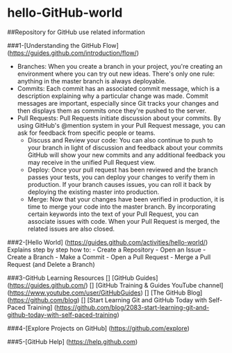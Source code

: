 # hello-GitHub-world
##Repository for GitHub use related information

###1-[Understanding the GitHub Flow] (https://guides.github.com/introduction/flow/)
  * Branches:
    When you create a branch in your project, you're creating an environment where you can try out new ideas.
    There's only one rule: anything in the master branch is always deployable.
  * Commits:
    Each commit has an associated commit message, which is a description explaining why a particular change was
    made.
    Commit messages are important, especially since Git tracks your changes and then displays them as commits once        they're pushed to the server.
  * Pull Requests:
    Pull Requests initiate discussion about your commits.
    By using GitHub's @mention system in your Pull Request message, you can ask for feedback from specific people or
    teams.
    * Discuss and Review your code:
    You can also continue to push to your branch in light of discussion and feedback about your commits
    GitHub will show your new commits and any additional feedback you may receive in the unified Pull Request view.
    * Deploy:
    Once your pull request has been reviewed and the branch passes your tests, you can deploy your changes to verify
    them in production. If your branch causes issues, you can roll it back by deploying the existing master into
    production.
    * Merge: 
    Now that your changes have been verified in production, it is time to merge your code into the master branch.
    By incorporating certain keywords into the text of your Pull Request, you can associate issues with code. When
    your Pull Request is merged, the related issues are also closed.
    
###2-[Hello World] (https://guides.github.com/activities/hello-world/)
  Explains step by step how to: 
    - Create a Repository
    - Open an Issue
    - Create a Branch
    - Make a Commit
    - Open a Pull Request
    - Merge a Pull Request (and Delete a Branch)
    
###3-GitHub Learning Resources
[] [GitHub Guides] (https://guides.github.com/)
[] [GitHub Training & Guides YouTube channel] (https://www.youtube.com/user/GitHubGuides)
[] [The GitHub Blog] (https://github.com/blog)
[] [Start Learning Git and GitHub Today with Self-Paced Training] (https://github.com/blog/2083-start-learning-git-and-github-today-with-self-paced-training)
    
###4-[Explore Projects on GitHub] (https://github.com/explore)
  
###5-[GitHub Help] (https://help.github.com)
  
